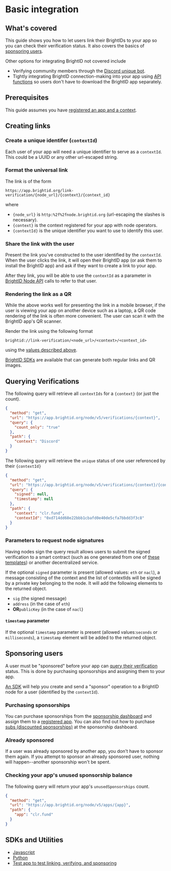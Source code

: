 # Basic integration

## What's covered

This guide shows you how to let users link their BrightIDs to your app so you can check their verification status. It also covers the basics of [sponsoring users](#sponsoring-users).

Other options for integrating BrightID not covered include

-   Verifying community members through the [Discord unique bot](https://github.com/ShenaniganDApp/brightid-discord-bot).
-   Tightly integrating BrightID connection-making into your app using [API functions](https://dev.brightid.org/docs/node-api/) so users don't have to download the BrightID app separately.

## Prerequisites

This guide assumes you have [registered an app and a context](https://dev.brightid.org/#step-1).

## Creating links

### Create a unique identifer (`contextId`)

Each user of your app will need a unique identifier to serve as a `contextId`. This could be a UUID or any other url-escaped string.

### Format the universal link

The link is of the form

    https://app.brightid.org/link-verification/{node_url}/{context}/{context_id}

where

-   `{node_url}` is `http:%2f%2fnode.brightid.org` (url-escaping the slashes is necessary).
-   `{context}` is the context registered for your app with node operators.
-   `{contextId}` is the unique identifier you want to use to identify this user.

### Share the link with the user

Present the link you've constructed to the user identified by the `contextId`. When the user clicks the link, it will open their BrightID app (or ask them to install the BrightID app) and ask if they want to create a link to your app.

After they link, you will be able to use the `contextId` as a parameter in [BrightID Node API](https://dev.brightid.org/docs/node-api/) calls to refer to that user.

### Rendering the link as a QR

While the above works well for presenting the link in a mobile browser, if the user is viewing your app on another device such as a laptop, a QR code rendering of the link is often more convenient. The user can scan it with the BrightID app's QR scanner.

Render the link using the following format

    brightid://link-verification/<node_url>/<context>/<context_id>

using the [values described above](#format-the-universal-link).

[BrightID SDKs](#sdks-and-utilities) are available that can generate both regular links and QR images.

## Querying Verifications

The following query will retrieve all `contextIds` for a `{context}` (or just the count).
```json http
{
  "method": "get",
  "url": "https://app.brightid.org/node/v5/verifications/{context}",
  "query": {
    "count_only": "true"
  },
  "path": {
    "context": "Discord"
  }
}
```

The following query will retrieve the `unique` status of one user referenced by their `{contextId}`

```json http
{
  "method": "get",
  "url": "https://app.brightid.org/node/v5/verifications/{context}/{contextId}",
  "query": {
    "signed": null,
    "timestamp": null
  },
  "path": {
    "context": "clr.fund",
    "contextId": "0xd714dd60e22bbb1cbafd0e40de5cfa7bbdd3f3c8"
  }
}
```

### Parameters to request node signatures
Having nodes sign the query result allows users to submit the signed verification to a smart contract (such as one generated from one of [these templates](https://github.com/BrightID/BrightID-SmartContract)) or another decentralized service.

If the optional `signed` parameter is present (allowed values: `eth` or `nacl`), a message consisting of the context and the list of contextIds will be signed by a private key belonging to the node. It will add the following elements to the returned object.
* `sig` (the signed message)
* `address` (in the case of `eth`) 
* **OR**`publicKey` (in the case of `nacl`)

#### `timestamp` parameter
If the optional `timestamp` parameter is present (allowed values:`seconds` or `milliseconds`), a `timestamp` element will be added to the returned object.

## Sponsoring users
A user must be "sponsored" before your app can [query their verification](#querying-verifications) status. This is done by purchasing sponsorships and assigning them to your app.

[An SDK](#sdks-and-utilities) will help you create and send a "sponsor" operation to a BrightID node for a user (identified by the `contextId`).

### Purchasing sponsorships
You can purchase sponsorships from the [sponsorship dashboard](https://sp.brightid.org) and assign them to a [registered app](https://dev.brightid.org/#step-1). You can also find out how to purchase [subs (discounted sponsorships)](https://medium.com/brightid/what-value-do-subscriptions-subs-have-for-applications-49b7602aa228) at the sponsorship dashboard.

### Already sponsored
If a user was already sponsored by another app, you don't have to sponsor them again. If you attempt to sponsor an already sponsored user, nothing will happen--another sponsorship won't be spent.

### Checking your app's unused sponsorship balance
The following query will return your app's `unusedSponsorships` count.

```json http
{
  "method": "get",
  "url": "https://app.brightid.org/node/v5/apps/{app}",
  "path": {
    "app": "clr.fund"
  }
}
```
## SDKs and Utilities
* [Javascript](https://www.npmjs.com/package/brightid_sdk)
* [Python](https://github.com/PooyaFekri/python-brightid)
* [Test app to test linking, verifying, and sponsoring](https://github.com/acolytec3/brightid_test_app)


